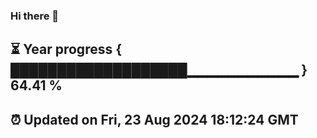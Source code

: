 ### Hi there 👋
⏳ Year progress { ███████████████████▁▁▁▁▁▁▁▁▁▁▁ } 64.41 %
---
⏰ Updated on Fri, 23 Aug 2024 18:12:24 GMT
---

